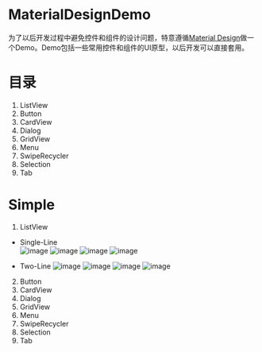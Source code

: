 # MaterialDesignDemo
为了以后开发过程中避免控件和组件的设计问题，特意遵循[Material Design](https://material.google.com/)做一个Demo。Demo包括一些常用控件和组件的UI原型，以后开发可以直接套用。  

# 目录
1. ListView
2. Button
3. CardView
4. Dialog
5. GridView
6. Menu
7. SwipeRecycler
8. Selection
9. Tab

# Simple
1. ListView  
  - Single-Line  
  ![image](https://github.com/Anima18/MaterialDesignDemo/blob/master/image/single_line_listview.png)
  ![image](https://github.com/Anima18/MaterialDesignDemo/blob/master/image/single_line_with_icon.png)
  ![image](https://github.com/Anima18/MaterialDesignDemo/blob/master/image/single_line_with_avatar.png)
  ![image](https://github.com/Anima18/MaterialDesignDemo/blob/master/image/single_line_with_avatar_and_icon.png)  
  
  - Two-Line
  ![image](https://github.com/Anima18/MaterialDesignDemo/blob/master/image/two_line_listview.jpg)
  ![image](https://github.com/Anima18/MaterialDesignDemo/blob/master/image/two_line_with_icon.jpg)
  ![image](https://github.com/Anima18/MaterialDesignDemo/blob/master/image/two_line_with_avatar.jpg)
  ![image](https://github.com/Anima18/MaterialDesignDemo/blob/master/image/two_line_with_avatar_and_icon.jpg)  
2. Button
3. CardView
4. Dialog
5. GridView
6. Menu
7. SwipeRecycler
8. Selection
9. Tab
